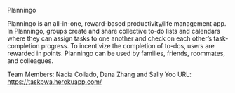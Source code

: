 Planningo

Planningo is an all-in-one, reward-based productivity/life management app. In Planningo, groups create and share collective to-do lists and calendars where they can assign tasks to one another and check on each other’s task-completion progress. To incentivize the completion of to-dos, users are rewarded in points. Planningo can be used by families, friends, roommates, and colleagues.

Team Members: Nadia Collado, Dana Zhang and Sally Yoo
URL: https://taskpwa.herokuapp.com/
